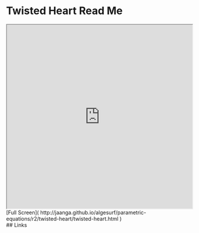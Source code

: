 Twisted Heart Read Me
===

<iframe src='http://jaanga.github.io/algesurf/parametric-equations/r2/twisted-heart/twisted-heart.html' width=100% height=500px >
There is an `iframe` here. It is not visible when viewed on github.com/algesurf. To view, please see 'Project Links' below.
</iframe>
[Full Screen]( http://jaanga.github.io/algesurf/parametric-equations/r2/twisted-heart/twisted-heart.html )
<br>
## Links 
<http://www.3d-meier.de/tut3/Seite117.html>  
